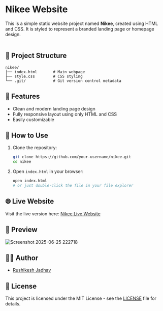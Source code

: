 
# Nikee Website

This is a simple static website project named **Nikee**, created using HTML and CSS. It is styled to represent a branded landing page or homepage design.
<br>
<br>

## 📁 Project Structure

```
nikee/
├── index.html       # Main webpage
├── style.css        # CSS styling
└── .git/            # Git version control metadata
```

## 🚀 Features

- Clean and modern landing page design
- Fully responsive layout using only HTML and CSS
- Easily customizable

## 🔧 How to Use

1. Clone the repository:

   ```bash
   git clone https://github.com/your-username/nikee.git
   cd nikee
   ```

2. Open `index.html` in your browser:

   ```bash
   open index.html
   # or just double-click the file in your file explorer
   ```

## 🌐 Live Website

Visit the live version here: [Nikee Live Website](https://your-username.github.io/nikee)

## 📸 Preview

![Screenshot 2025-06-25 222718](https://github.com/user-attachments/assets/ba377ab7-0b01-4574-b772-f496514cd065)

## 🧑‍💻 Author

- [Rushikesh Jadhav](https://github.com/RushikeshJadhav2004)

## 📝 License

This project is licensed under the MIT License - see the [LICENSE](LICENSE) file for details.
